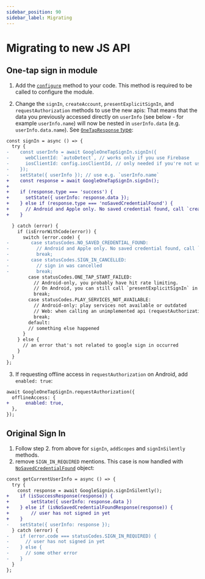 ```yaml
---
sidebar_position: 90
sidebar_label: Migrating
---
```


# Migrating to new JS API

## One-tap sign in module

1. Add the [`configure`](one-tap#configure) method to your code. This method is required to be called to configure the module.

2. Change the `signIn`, `createAccount`, `presentExplicitSignIn`, and `requestAuthorization` methods to use the new apis: That means that the data you previously accessed directly on `userInfo` (see below - for example `userInfo.name`) will now be nested in `userInfo.data` (e.g. `userInfo.data.name`). See [`OneTapResponse` type](/docs/api#onetapresponse):

```diff
const signIn = async () => {
  try {
-    const userInfo = await GoogleOneTapSignIn.signIn({
-      webClientId: `autoDetect`, // works only if you use Firebase
-      iosClientId: config.iosClientId, // only needed if you're not using Firebase
-    });
-    setState({ userInfo }); // use e.g. `userInfo.name`
+    const response = await GoogleOneTapSignIn.signIn();
+
+    if (response.type === 'success') {
+      setState({ userInfo: response.data });
+    } else if (response.type === 'noSavedCredentialFound') {
+      // Android and Apple only. No saved credential found, call `createAccount`
+    }

  } catch (error) {
    if (isErrorWithCode(error)) {
      switch (error.code) {
-        case statusCodes.NO_SAVED_CREDENTIAL_FOUND:
-          // Android and Apple only. No saved credential found, call `createAccount`
-          break;
-        case statusCodes.SIGN_IN_CANCELLED:
-          // sign in was cancelled
-          break;
        case statusCodes.ONE_TAP_START_FAILED:
          // Android-only, you probably have hit rate limiting.
          // On Android, you can still call `presentExplicitSignIn` in this case.
          break;
        case statusCodes.PLAY_SERVICES_NOT_AVAILABLE:
          // Android-only: play services not available or outdated
          // Web: when calling an unimplemented api (requestAuthorization)
          break;
        default:
        // something else happened
      }
    } else {
      // an error that's not related to google sign in occurred
    }
  }
};
```

3. If requesting offline access in `requestAuthorization` on Android, add `enabled: true`:

```diff
await GoogleOneTapSignIn.requestAuthorization({
  offlineAccess: {
+      enabled: true,
  },
});
```

## Original Sign In

1. Follow step 2. from above for `signIn`, `addScopes` and `signInSilently` methods.
2. remove `SIGN_IN_REQUIRED` mentions. This case is now handled with [`NoSavedCredentialFound`](api#nosavedcredentialfound) object:

```diff
const getCurrentUserInfo = async () => {
  try {
    const response = await GoogleSignin.signInSilently();
+    if (isSuccessResponse(response)) {
+        setState({ userInfo: response.data })
+    } else if (isNoSavedCredentialFoundResponse(response)) {
+        // user has not signed in yet
+    }
-    setState({ userInfo: response });
  } catch (error) {
-    if (error.code === statusCodes.SIGN_IN_REQUIRED) {
-      // user has not signed in yet
-    } else {
-      // some other error
-    }
  }
};
```
